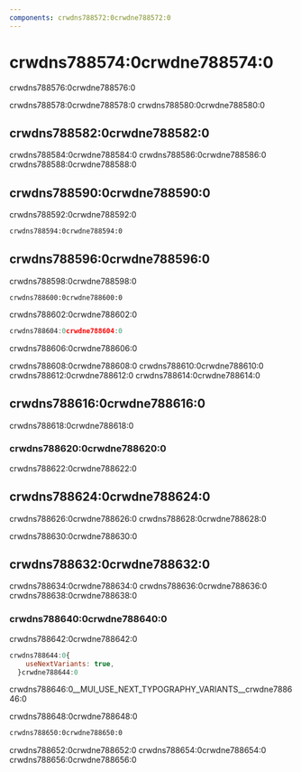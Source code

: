 ```yaml
---
components: crwdns788572:0crwdne788572:0
---
```

# crwdns788574:0crwdne788574:0

<p class="description">crwdns788576:0crwdne788576:0</p>

crwdns788578:0crwdne788578:0 crwdns788580:0crwdne788580:0

## crwdns788582:0crwdne788582:0

crwdns788584:0crwdne788584:0 crwdns788586:0crwdne788586:0 crwdns788588:0crwdne788588:0

## crwdns788590:0crwdne788590:0

crwdns788592:0crwdne788592:0

```html
crwdns788594:0crwdne788594:0
```

## crwdns788596:0crwdne788596:0

crwdns788598:0crwdne788598:0

`crwdns788600:0crwdne788600:0`

crwdns788602:0crwdne788602:0

```js
crwdns788604:0crwdne788604:0
```

crwdns788606:0crwdne788606:0

crwdns788608:0crwdne788608:0 crwdns788610:0crwdne788610:0 crwdns788612:0crwdne788612:0 crwdns788614:0crwdne788614:0

## crwdns788616:0crwdne788616:0

crwdns788618:0crwdne788618:0

### crwdns788620:0crwdne788620:0

crwdns788622:0crwdne788622:0

## crwdns788624:0crwdne788624:0

crwdns788626:0crwdne788626:0 crwdns788628:0crwdne788628:0

crwdns788630:0crwdne788630:0

## crwdns788632:0crwdne788632:0

crwdns788634:0crwdne788634:0 crwdns788636:0crwdne788636:0 crwdns788638:0crwdne788638:0

### crwdns788640:0crwdne788640:0

crwdns788642:0crwdne788642:0

```js
crwdns788644:0{
    useNextVariants: true,
  }crwdne788644:0
```

crwdns788646:0__MUI_USE_NEXT_TYPOGRAPHY_VARIANTS__crwdne788646:0

crwdns788648:0crwdne788648:0

```sh
crwdns788650:0crwdne788650:0
```

crwdns788652:0crwdne788652:0 crwdns788654:0crwdne788654:0 crwdns788656:0crwdne788656:0